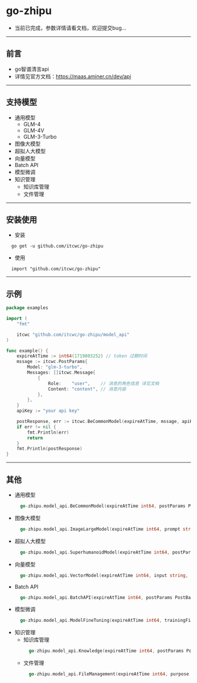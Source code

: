 # go-zhipu
* 当前已完成，参数详情请看文档，欢迎提交bug...

***
## 前言
  * go智谱清言api
  * 详情见官方文档：https://maas.aminer.cn/dev/api
  
***
## 支持模型
  * 通用模型
    * GLM-4
    * GLM-4V
    * GLM-3-Turbo
  * 图像大模型
  * 超拟人大模型
  * 向量模型
  * Batch API
  * 模型微调
  * 知识管理
    * 知识库管理
    * 文件管理

***

## 安装使用
  * 安装
  ```shell
    go get -u github.com/itcwc/go-zhipu
  ```
  * 使用
  ```shell
    import "github.com/itcwc/go-zhipu"
  ```

***

## 示例

```go
package examples

import (
	"fmt"

	itcwc "github.com/itcwc/go-zhipu/model_api"
)

func example() {
	expireAtTime := int64(1719803252) // token 过期时间
	mssage := itcwc.PostParams{
		Model: "glm-3-turbo",
		Messages: []itcwc.Message{
			{
				Role:    "user",    // 消息的角色信息 详见文档
				Content: "content", // 消息内容
			},
		},
	}
	apiKey := "your api key"

	postResponse, err := itcwc.BeCommonModel(expireAtTime, mssage, apiKey)
	if err != nil {
		fmt.Println(err)
		return
	}
	fmt.Println(postResponse)
}
```

***

## 其他
  * 通用模型
    ```go
      go-zhipu.model_api.BeCommonModel(expireAtTime int64, postParams PostParams, apiKey string)
    ```
  * 图像大模型
    ```go
      go-zhipu.model_api.ImageLargeModel(expireAtTime int64, prompt string, apiKey string, model string)
    ```
  * 超拟人大模型
    ```go
      go-zhipu.model_api.SuperhumanoidModel(expireAtTime int64, postParams PostSuperhumanoidParams, apiKey string)
    ```
  * 向量模型
    ```go
      go-zhipu.model_api.VectorModel(expireAtTime int64, input string, apiKey string, model string)
    ```
  * Batch API
    ```go
      go-zhipu.model_api.BatchAPI(expireAtTime int64, postParams PostBatchParams, apiKey string)
    ```
  * 模型微调
    ```go
      go-zhipu.model_api.ModelFineTuning(expireAtTime int64, trainingFile string, apiKey string, model string)
    ```
  * 知识管理
    * 知识库管理
      ```go
        go-zhipu.model_api.Knowledge(expireAtTime int64, postParams PostKnowledgeParams, apiKey string, model string)
      ```
    * 文件管理
      ```go
        go-zhipu.model_api.FileManagement(expireAtTime int64, purpose string, apiKey string, model string, file *FileHeader)
      ```